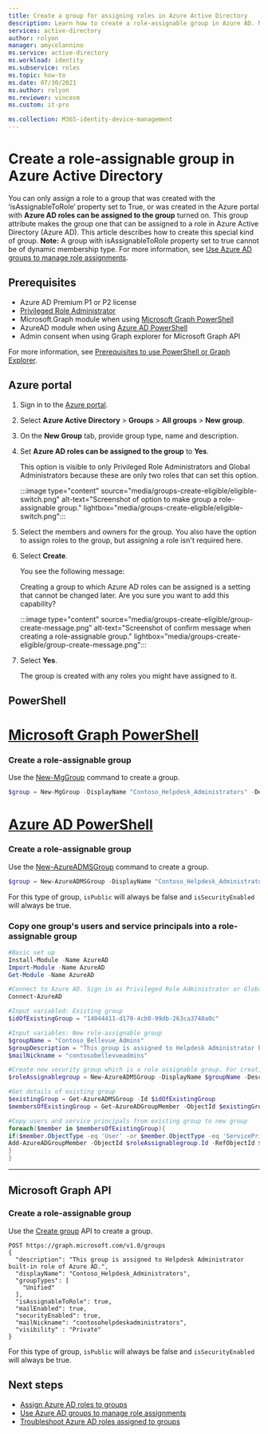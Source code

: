 ```yaml
---
title: Create a group for assigning roles in Azure Active Directory
description: Learn how to create a role-assignable group in Azure AD. Manage Azure roles in the Azure portal, PowerShell, or Graph API.
services: active-directory
author: rolyon
manager: amycolannino
ms.service: active-directory
ms.workload: identity
ms.subservice: roles
ms.topic: how-to
ms.date: 07/30/2021
ms.author: rolyon
ms.reviewer: vincesm
ms.custom: it-pro

ms.collection: M365-identity-device-management
---
```


# Create a role-assignable group in Azure Active Directory

You can only assign a role to a group that was created with the ‘isAssignableToRole’ property set to True, or was created in the Azure portal with **Azure AD roles can be assigned to the group** turned on. This group attribute makes the group one that can be assigned to a role in Azure Active Directory (Azure AD). This article describes how to create this special kind of group. **Note:** A group with isAssignableToRole property set to true cannot be of dynamic membership type. For more information, see [Use Azure AD groups to manage role assignments](groups-concept.md).

## Prerequisites

- Azure AD Premium P1 or P2 license
- [Privileged Role Administrator](./permissions-reference.md#privileged-role-administrator)
- Microsoft.Graph module when using [Microsoft Graph PowerShell](/powershell/microsoftgraph/installation?branch=main)
- AzureAD module when using [Azure AD PowerShell](/powershell/azure/active-directory/overview?branch=main)
- Admin consent when using Graph explorer for Microsoft Graph API

For more information, see [Prerequisites to use PowerShell or Graph Explorer](prerequisites.md).

## Azure portal

1. Sign in to the [Azure portal](https://portal.azure.com).

1. Select **Azure Active Directory** > **Groups** > **All groups** > **New group**.

1. On the **New Group** tab, provide group type, name and description.

1. Set **Azure AD roles can be assigned to the group** to **Yes**.

    This option is visible to only Privileged Role Administrators and Global Administrators because these are only two roles that can set this option.

    :::image type="content" source="media/groups-create-eligible/eligible-switch.png" alt-text="Screenshot of option to make group a role-assignable group." lightbox="media/groups-create-eligible/eligible-switch.png":::
    
1. Select the members and owners for the group. You also have the option to assign roles to the group, but assigning a role isn't required here.

1. Select **Create**.

    You see the following message:
    
    Creating a group to which Azure AD roles can be assigned is a setting that cannot be changed later. Are you sure you want to add this capability?

    :::image type="content" source="media/groups-create-eligible/group-create-message.png" alt-text="Screenshot of confirm message when creating a role-assignable group." lightbox="media/groups-create-eligible/group-create-message.png":::

1. Select **Yes**.

    The group is created with any roles you might have assigned to it.

## PowerShell

# [Microsoft Graph PowerShell](#tab/ms-powershell)

### Create a role-assignable group

Use the [New-MgGroup](/powershell/module/microsoft.graph.groups/new-mggroup?branch=main) command to create a group.

```powershell
$group = New-MgGroup -DisplayName "Contoso_Helpdesk_Administrators" -Description "This group has Helpdesk Administrator built-in role assigned to it in Azure AD." -MailEnabled:$false -SecurityEnabled -MailNickName "contosohelpdeskadministrators" -IsAssignableToRole:$true
```

# [Azure AD PowerShell](#tab/aad-powershell)

### Create a role-assignable group

Use the [New-AzureADMSGroup](/powershell/module/azuread/new-azureadmsgroup?branch=main) command to create a group.

```powershell
$group = New-AzureADMSGroup -DisplayName "Contoso_Helpdesk_Administrators" -Description "This group is assigned to Helpdesk Administrator built-in role in Azure AD." -MailEnabled $false -SecurityEnabled $true -MailNickName "contosohelpdeskadministrators" -IsAssignableToRole $true
```

For this type of group, `isPublic` will always be false and `isSecurityEnabled` will always be true.

### Copy one group's users and service principals into a role-assignable group

```powershell
#Basic set up
Install-Module -Name AzureAD
Import-Module -Name AzureAD
Get-Module -Name AzureAD

#Connect to Azure AD. Sign in as Privileged Role Administrator or Global Administrator. Only these two roles can create a role-assignable group.
Connect-AzureAD

#Input variabled: Existing group
$idOfExistingGroup = "14044411-d170-4cb0-99db-263ca3740a0c"

#Input variables: New role-assignable group
$groupName = "Contoso_Bellevue_Admins"
$groupDescription = "This group is assigned to Helpdesk Administrator built-in role in Azure AD."
$mailNickname = "contosobellevueadmins"

#Create new security group which is a role assignable group. For creating a Microsoft 365 group, set GroupTypes="Unified" and MailEnabled=$true
$roleAssignablegroup = New-AzureADMSGroup -DisplayName $groupName -Description $groupDescription -MailEnabled $false -MailNickname $mailNickname -SecurityEnabled $true -IsAssignableToRole $true

#Get details of existing group
$existingGroup = Get-AzureADMSGroup -Id $idOfExistingGroup
$membersOfExistingGroup = Get-AzureADGroupMember -ObjectId $existingGroup.Id

#Copy users and service principals from existing group to new group
foreach($member in $membersOfExistingGroup){
if($member.ObjectType -eq 'User' -or $member.ObjectType -eq 'ServicePrincipal'){
Add-AzureADGroupMember -ObjectId $roleAssignablegroup.Id -RefObjectId $member.ObjectId
}
}
```

---

## Microsoft Graph API

### Create a role-assignable group

Use the [Create group](/graph/api/group-post-groups?branch=main) API to create a group.

```http
POST https://graph.microsoft.com/v1.0/groups
{
  "description": "This group is assigned to Helpdesk Administrator built-in role of Azure AD.",
  "displayName": "Contoso_Helpdesk_Administrators",
  "groupTypes": [
    "Unified"
  ],
  "isAssignableToRole": true,
  "mailEnabled": true,
  "securityEnabled": true,
  "mailNickname": "contosohelpdeskadministrators",
  "visibility" : "Private"
}
```

For this type of group, `isPublic` will always be false and `isSecurityEnabled` will always be true.

## Next steps

- [Assign Azure AD roles to groups](groups-assign-role.md)
- [Use Azure AD groups to manage role assignments](groups-concept.md)
- [Troubleshoot Azure AD roles assigned to groups](groups-faq-troubleshooting.yml)
